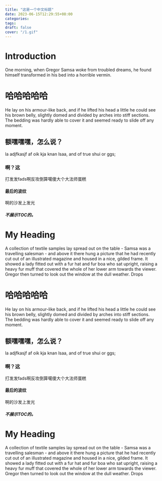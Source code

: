 ```yaml
---
title: "这是一个中文标题"
date: 2023-06-15T12:29:55+08:00
categories: 
tags: 
draft: false
cover: "/1.gif"
---
```


<!-- Your front matter up here -->

# Introduction

One morning, when Gregor Samsa woke from troubled dreams, he found himself transformed in his bed into a horrible vermin.

# 哈哈哈哈哈

He lay on his armour-like back, and if he lifted his head a little he could see his brown belly, slightly domed and divided by arches into stiff sections. The bedding was hardly able to cover it and seemed ready to slide off any moment.

## 额嘿嘿嘿，怎么说？

la adjfkasjf af oik kja knan lsaa, and of true shui or ggs;

### 啊？这

打发发fads啊反攻倒算噶傻大个大法师蛋糕

#### 最后的波纹

啊的沙发上发光

##### 不展示TOC的。

# My Heading

A collection of textile samples lay spread out on the table - Samsa was a travelling salesman - and above it there hung a picture that he had recently cut out of an illustrated magazine and housed in a nice, gilded frame. It showed a lady fitted out with a fur hat and fur boa who sat upright, raising a heavy fur muff that covered the whole of her lower arm towards the viewer. Gregor then turned to look out the window at the dull weather. Drops

# 哈哈哈哈哈

He lay on his armour-like back, and if he lifted his head a little he could see his brown belly, slightly domed and divided by arches into stiff sections. The bedding was hardly able to cover it and seemed ready to slide off any moment.

## 额嘿嘿嘿，怎么说？

la adjfkasjf af oik kja knan lsaa, and of true shui or ggs;

### 啊？这

打发发fads啊反攻倒算噶傻大个大法师蛋糕

#### 最后的波纹

啊的沙发上发光

##### 不展示TOC的。

# My Heading

A collection of textile samples lay spread out on the table - Samsa was a travelling salesman - and above it there hung a picture that he had recently cut out of an illustrated magazine and housed in a nice, gilded frame. It showed a lady fitted out with a fur hat and fur boa who sat upright, raising a heavy fur muff that covered the whole of her lower arm towards the viewer. Gregor then turned to look out the window at the dull weather. Drops
